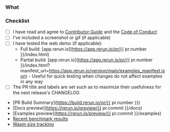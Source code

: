 <!--
Open the PR up as a draft until you feel it is ready for a proper review.

Do not make PR:s from your own `main` branch, as that makes it difficult for reviewers to add their own fixes.

Add any improvements to the branch as new commits to make it easier for reviewers to follow the progress. All commits will be squashed to a single commit once the PR is merged into `main`.

Make sure you mention any issues that this PR closes in the description, as well as any other related issues.

To get an auto-generated PR description you can put "copilot:summary" or "copilot:walkthrough" anywhere.
-->

### What

### Checklist
* [ ] I have read and agree to [Contributor Guide](https://github.com/rerun-io/rerun/blob/main/CONTRIBUTING.md) and the [Code of Conduct](https://github.com/rerun-io/rerun/blob/main/CODE_OF_CONDUCT.md)
* [ ] I've included a screenshot or gif (if applicable)
* [ ] I have tested the web demo (if applicable):
  * Full build: [app.rerun.io](https://app.rerun.io/pr/{{ pr.number }}/index.html)
  * Partial build: [app.rerun.io](https://app.rerun.io/pr/{{ pr.number }}/index.html?manifest_url=https://app.rerun.io/version/main/examples_manifest.json) - Useful for quick testing when changes do not affect examples in any way
* [ ] The PR title and labels are set such as to maximize their usefulness for the next release's CHANGELOG

- [PR Build Summary](https://build.rerun.io/pr/{{ pr.number }})
- [Docs preview](https://rerun.io/preview/{{ pr.commit }}/docs) <!--DOCS-PREVIEW-->
- [Examples preview](https://rerun.io/preview/{{ pr.commit }}/examples) <!--EXAMPLES-PREVIEW-->
- [Recent benchmark results](https://build.rerun.io/graphs/crates.html)
- [Wasm size tracking](https://build.rerun.io/graphs/sizes.html)
